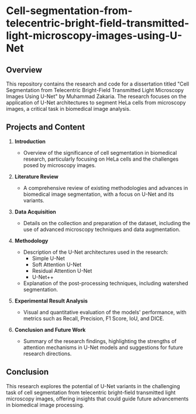 # Cell-segmentation-from-telecentric-bright-field-transmitted-light-microscopy-images-using-U-Net

## Overview

This repository contains the research and code for a dissertation titled "Cell Segmentation from Telecentric Bright-Field Transmitted Light Microscopy Images Using U-Net" by Muhammad Zakaria. The research focuses on the application of U-Net architectures to segment HeLa cells from microscopy images, a critical task in biomedical image analysis.

## Projects and Content

1. **Introduction**
   - Overview of the significance of cell segmentation in biomedical research, particularly focusing on HeLa cells and the challenges posed by microscopy images.

2. **Literature Review**
   - A comprehensive review of existing methodologies and advances in biomedical image segmentation, with a focus on U-Net and its variants.

3. **Data Acquisition**
   - Details on the collection and preparation of the dataset, including the use of advanced microscopy techniques and data augmentation.

4. **Methodology**
   - Description of the U-Net architectures used in the research:
     - Simple U-Net
     - Soft Attention U-Net
     - Residual Attention U-Net
     - U-Net++
   - Explanation of the post-processing techniques, including watershed segmentation.

5. **Experimental Result Analysis**
   - Visual and quantitative evaluation of the models' performance, with metrics such as Recall, Precision, F1 Score, IoU, and DICE.

6. **Conclusion and Future Work**
   - Summary of the research findings, highlighting the strengths of attention mechanisms in U-Net models and suggestions for future research directions.

## Conclusion

This research explores the potential of U-Net variants in the challenging task of cell segmentation from telecentric bright-field transmitted light microscopy images, offering insights that could guide future advancements in biomedical image processing.

